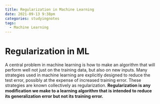 ```yaml
---
title: Regularization in Machine Learning	
date: 2021-09-13 9:38pm
categories: studyingnotes
tags:
  - Machine Learning
---
```


# Regularization in ML

A central problem in machine learning is how to make an algorithm that will perform well not just on the training data, but also on new inputs.  Many strategies used in machine learning are explicitly designed to reduce the test error, possibly at the expense of increased training error. These strategies are known collectively as regularization. **Regularization is any modiﬁcation we make to a learning algorithm that is intended to reduce its generalization error but not its training error.**

